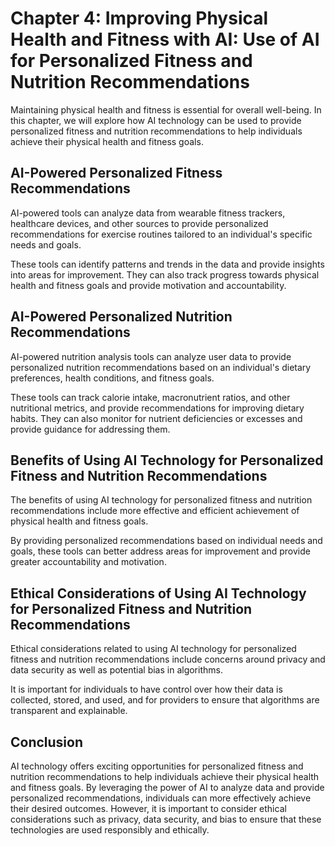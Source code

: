 Chapter 4: Improving Physical Health and Fitness with AI: Use of AI for Personalized Fitness and Nutrition Recommendations
==========================================================================================================================

Maintaining physical health and fitness is essential for overall well-being. In this chapter, we will explore how AI technology can be used to provide personalized fitness and nutrition recommendations to help individuals achieve their physical health and fitness goals.

AI-Powered Personalized Fitness Recommendations
-----------------------------------------------

AI-powered tools can analyze data from wearable fitness trackers, healthcare devices, and other sources to provide personalized recommendations for exercise routines tailored to an individual's specific needs and goals.

These tools can identify patterns and trends in the data and provide insights into areas for improvement. They can also track progress towards physical health and fitness goals and provide motivation and accountability.

AI-Powered Personalized Nutrition Recommendations
-------------------------------------------------

AI-powered nutrition analysis tools can analyze user data to provide personalized nutrition recommendations based on an individual's dietary preferences, health conditions, and fitness goals.

These tools can track calorie intake, macronutrient ratios, and other nutritional metrics, and provide recommendations for improving dietary habits. They can also monitor for nutrient deficiencies or excesses and provide guidance for addressing them.

Benefits of Using AI Technology for Personalized Fitness and Nutrition Recommendations
--------------------------------------------------------------------------------------

The benefits of using AI technology for personalized fitness and nutrition recommendations include more effective and efficient achievement of physical health and fitness goals.

By providing personalized recommendations based on individual needs and goals, these tools can better address areas for improvement and provide greater accountability and motivation.

Ethical Considerations of Using AI Technology for Personalized Fitness and Nutrition Recommendations
----------------------------------------------------------------------------------------------------

Ethical considerations related to using AI technology for personalized fitness and nutrition recommendations include concerns around privacy and data security as well as potential bias in algorithms.

It is important for individuals to have control over how their data is collected, stored, and used, and for providers to ensure that algorithms are transparent and explainable.

Conclusion
----------

AI technology offers exciting opportunities for personalized fitness and nutrition recommendations to help individuals achieve their physical health and fitness goals. By leveraging the power of AI to analyze data and provide personalized recommendations, individuals can more effectively achieve their desired outcomes. However, it is important to consider ethical considerations such as privacy, data security, and bias to ensure that these technologies are used responsibly and ethically.
